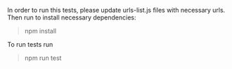 In order to run this tests, please update urls-list.js files with necessary urls.
Then run to install necessary dependencies:
>npm install

To run tests run

>npm run test
